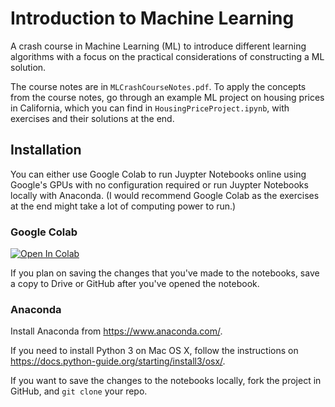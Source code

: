 # Introduction to Machine Learning
A crash course in Machine Learning (ML) to introduce different learning algorithms with a focus on the practical considerations of constructing a ML solution.

The course notes are in `MLCrashCourseNotes.pdf`. To apply the concepts from the course notes, go through an example ML project on housing prices in California, which you can find in `HousingPriceProject.ipynb`, with exercises and their solutions at the end.

## Installation
You can either use Google Colab to run Juypter Notebooks online using Google's GPUs with no configuration required or run Juypter Notebooks locally with Anaconda. (I would recommend Google Colab as the exercises at the end might take a lot of computing power to run.)

### Google Colab
[![Open In Colab](https://colab.research.google.com/assets/colab-badge.svg)](https://colab.research.google.com/github/ava-lee/MLIntroduction)

If you plan on saving the changes that you've made to the notebooks, save a copy to Drive or GitHub after you've opened the notebook. 

### Anaconda
Install Anaconda from https://www.anaconda.com/.

If you need to install Python 3 on Mac OS X, follow the instructions on https://docs.python-guide.org/starting/install3/osx/.

If you want to save the changes to the notebooks locally, fork the project in GitHub, and `git clone` your repo.